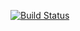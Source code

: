 [![Build Status](https://ci.consulo.io/job/consulo-cucumber/badge/icon)](https://ci.consulo.io/job/consulo-cucumber/)
